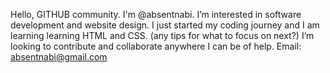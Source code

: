 Hello, GITHUB community. I'm @absentnabi. 
I’m interested in software development and website design. 
I just started my coding journey and I am learning learning HTML and CSS. (any tips for what to focus on next?)
I’m looking to contribute and collaborate anywhere I can be of help. 
Email: absentnabi@gmail.com

<!---
absentnabi/absentnabi is a ✨ special ✨ repository because its `README.md` (this file) appears on your GitHub profile.
You can click the Preview link to take a look at your changes.
--->
